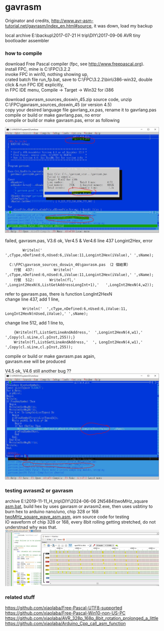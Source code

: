 
# gavrasm
Originator and credits, http://www.avr-asm-tutorial.net/gavrasm/index_en.html#source, it was down, load my backup


local archive E:\backup\2017-07-21 H trip\DIY\2017-09-06 AVR tiny bootloader assembler   

### how to compile
download Free Pascal compiler (fpc, see http://www.freepascal.org).  
install FPC, mine is C:\FPC\3.2.2   
invoke FPC in win10, nothing showing up,   
crated batch file run_fp.bat, save to C:\FPC\3.2.2\bin\i386-win32, double click & run FPC IDE explicitly,  
in FPC IDE menu, Compile -> Target -> Win32 for i386  

download gavrasm_sources_doswin_45.zip source code, unzip C:\FPC\gavrasm_sources_doswin_45 (or version 4.5)  
copy your desired language file gavrlang_xx.pas, rename it to gavrlang.pas   
compile or build or make gavrlang.pas, no error  
compile or build or make gavrasm.pas, error as following  

![error.JPG](error.JPG)  




failed, gavrasm.pas, V3.6 ok, Ver4.5 & Ver4.6
line 437 Longint2Hex, error 
```
        Writeln('  ',cType,nDefined:6,nUsed:6,iValue:11,Longint2Hex(iValue),' ',sName);
```

```
  C:\FPC\gavrasm_sources_doswin_46\gavrasm.pas （2 個結果）
	行號  437:         Writeln('  ',cType,nDefined:6,nUsed:6,iValue:11,Longint2Hex(iValue),' ',sName);
	行號  512:       Writeln(fl,'        ',Longint2HexN(6,ListGetAddressLongInt+1),'   ',LongInt2HexN(4,w2));
```

refer to gavrasm.pas, there is function LongInt2HexN  
change line 437, add 1 line,
```
        Writeln('  ',cType,nDefined:6,nUsed:6,iValue:11, LongInt2HexN(nUsed,iValue),' ',sName);
```

change line 512, add 1 line to,  
```
    {Writeln(fl,ListGetLineAndAddress,'  ',Longint2HexN(4,w1),'  ',Copy(cl.sLine,cl.pInst,255));}
    Writeln(fl,ListGetLineAndAddress,'  ', LongInt2HexN(4,w1),'  ',Copy(cl.sLine,cl.pInst,255));
```    

compile or build or make gavrasm.pas again,  
gavrasm.exe will be produced  

V4.5 ok, V4.6 still another bug ??  
![Longint2Hex_line437_error.JPG](Longint2Hex_line437_error.JPG)  



### testing avrasm2 or gavrasm  
archive E:\2019-11-11_H_trip\DIY\2024-06-06 2N5484\twoMHz_square  
[asm.bat](asm.bat), build hex by uses gavrasm or avrasm2.exe, then uses usbtiny to burn hex to arduino nano/uno, chip 328 or 168  
[twoMHz_square_wave_asm.asm](twoMHz_square_wave_asm.asm), asm source code for testing  
IO waveform of chip 328 or 168, every 8bit rolling getting stretched, do not understnad why was that.   
![why_every_8_bit_rotation_prolonged_2.JPG](why_every_8_bit_rotation_prolonged_2.JPG)


### related stuff
https://github.com/xiaolaba/Free-Pascal-UTF8-supported  
https://github.com/xiaolaba/Free-Pascal-Win10-non-US-PC  
https://github.com/xiaolaba/AVR_328p_168p_8bit_rotation_prolonged_a_little  
https://github.com/xiaolaba/Arduino_Cpp_call_asm_function  
